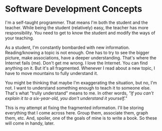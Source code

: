 # Software Development Concepts
I'm a self-taught programmer. That means I'm both the student and the teacher. While being the student (relatively) easy, the teacher has more responsibility. You need to get to know the student and modify the ways of your teaching.

As a student, I'm constantly bombarded with new information. Reading/knowing a topic is not enough. One has to try to see the bigger picture, make associations, have a deeper understanding. That's where the Internet fails (me). Don't get me wrong. I love the Internet. You can find anything on it. But it's all fragmented. Whenever I read about a new topic, I have to move mountains to fully understand it.

You might be thinking that maybe I'm exaggerating the situation, but no, I'm not. I want to understand something enough to teach it to someone else. That's what "trully understand" means to me. In other words, _"If you can't explain it to a six-year-old, you don't understand it yourself."_

This is my attempt at fixing the fragmented information. I'll be storing everything that I come across here. Group them, associate them, graph them, etc. And, spoiler, one of the goals of mine is to write a book. So these will come in handy, later.